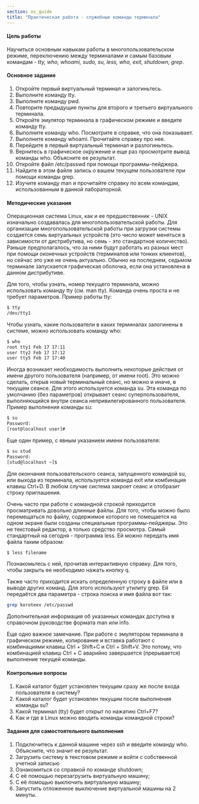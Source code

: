 ```yaml
---
section: os_guide
title: "Практическая работа - служебные команды терминала"
---
```



#### Цель работы

Научиться основным навыкам работы в многопользовательском режиме, переключению между терминалами и самым базовым командам - _tty, who, whoami, sudo, su, less, who, exit, shutdown, grep_.


#### Основное задание



1. Откройте первый виртуальный терминал и залогиньтесь.
2. Выполните команду tty.
3. Выполните команду pwd.
4. Повторите предыдущие пункты для второго и третьего виртуального терминала.
5. Откройте эмулятор терминала в графическом режиме и введите команду tty.
6. Выполните команду who. Посмотрите в справке, что она показывает.
7. Выполните команду whoami. Прочитайте справку про нее. 
8. Перейдите в первый виртуальный терминал и разлогиньтесь.
9. Вернитесь в графическое окружение и еще раз просмотрите вывод команды who. Объясните ее результат.
10.  Откройте файл /etc/passwd при помощи программы-пейджера.
11. Найдите в этом файле запись о вашем текущем пользователе при помощи команды grep.
12. Изучите команду man и прочитайте справку по всем командам, использованным в данной лабораторной.


#### Методические указания

Операционная система Linux, как и ее предшественник - UNIX изначально создавалась для многопользовательской работы. Для организации многопользовательской работы при загрузки системы создается семь виртуальных устройств (это число может меняться в зависимости от дистрибутива, но семь - это стандартное количество). Раньше предполагалось, что за ними будут работать из разных мест при помощи оконечных устройств (терминалов или тонких клиентов), но сейчас это уже не очень актуально. Обычно на последнем, седьмом терминале запускается графическая оболочка, если она установлена в данном дистрибутиве.

Для того, чтобы узнать, номер текущего терминала, можно использовать команду tty (см. man tty). Команда очень проста и не требует параметров. Пример работы tty:


```bash
$ tty  
/dev/tty1
```

Чтобы узнать, какие пользователи в каких терминалах залогинены в системе, можно использовать команду who:

```bash
$ who 
root tty1 Feb 17 17:11 
user tty2 Feb 17 17:12 
user tty5 Feb 17 17:40
```

Иногда возникает необходимость выполнить некоторые действия от имени другого пользователя (например, от имени root). Это можно сделать, открыв новый терминальный сеанс, но можно и иначе, в текущем сеансе. Для этого используется команда su. Эта команда по умолчанию (без параметров) открывает сеанс суперпользователя, выполняющийся внутри сеанса непривилегированного пользователя. Пример выполнения команды su:


```bash
$ su 
Password: 
[root@localhost user]#
```

Еще один пример, с явным указанием имени пользователя:


```bash
$ su stud 
Password:  
[stud@localhost ~]$
```

Для окончания пользовательского сеанса, запущенного командой su, или выхода из терминала, используется команда exit или комбинация клавиш Ctrl+D. В любом случае система закроет сеанс и отобразит строку приглашения.

Очень часто при работе с командной строкой приходится просматривать довольно длинные файлы. Для того, чтобы можно было перемещаться по файлу, содержимое которого не помещается на одном экране были созданы специальные программы-пейджеры. Это не текстовый редактор, а только средство просмотра. Самый стандартный на сегодня - программа less. Ей можно передать имя файла таким образом:


```bash
$ less filename
```

Познакомьтесь с ней, прочитав интерактивную справку. Для того, чтобы закрыть ее необходимо нажать кнопку q. 

Также часто приходится искать определенную строку в файле или в выводе других команд. Для этого используют утилиту grep. Ей передаётся два параметра - строка поиска и имя файла вот так:


```bash
grep koroteev /etc/passwd
```

Дополнительная информация об указанных командах доступна в справочном руководстве формата man или info.

Еще одно важное замечание. При работе с эмулятором терминала в графическом режиме, копирование и вставка работают с комбинациями клавиш Ctrl + Shift+C и Ctrl + Shift+V. Это потому, что комбинацией клавиш Ctrl + C аварийно завершается (прерывается) выполнение текущей команды.


#### Контрольные вопросы



1. Какой каталог будет установлен текущим сразу же после входа пользователя в систему?
2. Какой каталог будет установлен текущим после выполнения команды su?
3. Какой терминал (tty) будет открыт по нажатию Ctrl+F7?
4. Как и где в Linux можно вводить команды командной строки?


#### Задания для самостоятельного выполнения



1. Подключитесь к данной машине через ssh и введите команду who. Объясните, что значит ее результат.
2. Загрузить систему в текстовом режиме и войти с собственной учетной записью
3. Ознакомиться со справкой по команде shutdown;
4. С её помощью перезагрузить виртуальную машину;
5. С её помощью выключить виртуальную машину;
6. Запустить отложенное выключение виртуальной машины на 2 минуты.